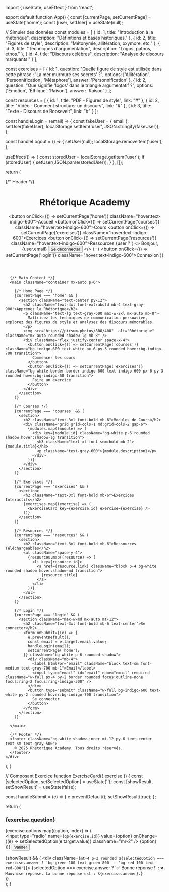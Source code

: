 
import { useState, useEffect } from 'react';

export default function App() {
  const [currentPage, setCurrentPage] = useState('home');
  const [user, setUser] = useState(null);

  // Simuler des données
  const modules = [
    { id: 1, title: "Introduction à la rhétorique", description: "Définitions et bases historiques." },
    { id: 2, title: "Figures de style", description: "Métonymie, allitération, oxymore, etc." },
    { id: 3, title: "Techniques d'argumentation", description: "Logos, pathos, ethos." },
    { id: 4, title: "Discours célèbres", description: "Analyse de discours marquants." }
  ];

  const exercises = [
    { id: 1, question: "Quelle figure de style est utilisée dans cette phrase : 'La mer murmure ses secrets' ?", options: ['Allitération', 'Personnification', 'Métaphore'], answer: 'Personnification' },
    { id: 2, question: "Que signifie 'logos' dans le triangle argumentatif ?", options: ['Émotion', 'Éthique', 'Raison'], answer: 'Raison' }
  ];

  const resources = [
    { id: 1, title: "PDF - Figures de style", link: "#" },
    { id: 2, title: "Vidéo - Comment structurer un discours", link: "#" },
    { id: 3, title: "Texte - Discours de Roosevelt", link: "#" }
  ];

  const handleLogin = (email) => {
    const fakeUser = { email };
    setUser(fakeUser);
    localStorage.setItem('user', JSON.stringify(fakeUser));
  };

  const handleLogout = () => {
    setUser(null);
    localStorage.removeItem('user');
  };

  useEffect(() => {
    const storedUser = localStorage.getItem('user');
    if (storedUser) {
      setUser(JSON.parse(storedUser));
    }
  }, []);

  return (
    <div className="min-h-screen bg-gray-50 text-gray-800">
      {/* Header */}
      <header className="bg-white shadow-md p-4 flex justify-between items-center sticky top-0 z-10">
        <h1 className="text-2xl font-bold text-indigo-600">Rhétorique Academy</h1>
        <nav className="space-x-4">
          <button onClick={() => setCurrentPage('home')} className="hover:text-indigo-600">Accueil</button>
          <button onClick={() => setCurrentPage('courses')} className="hover:text-indigo-600">Cours</button>
          <button onClick={() => setCurrentPage('exercises')} className="hover:text-indigo-600">Exercices</button>
          <button onClick={() => setCurrentPage('resources')} className="hover:text-indigo-600">Ressources</button>
          {user ? (
            <>
              <span className="text-sm text-gray-500">Bonjour, {user.email}</span>
              <button onClick={handleLogout} className="text-sm hover:text-red-500">Se déconnecter</button>
            </>
          ) : (
            <button onClick={() => setCurrentPage('login')} className="hover:text-indigo-600">Connexion</button>
          )}
        </nav>
      </header>

      {/* Main Content */}
      <main className="container mx-auto p-6">

        {/* Home Page */}
        {currentPage === 'home' && (
          <section className="text-center py-12">
            <h2 className="text-4xl font-extrabold mb-4 text-gray-900">Apprenez la Rhétorique</h2>
            <p className="text-lg text-gray-600 max-w-2xl mx-auto mb-8">
              Maîtrisez les techniques de communication persuasive, explorez des figures de style et analysez des discours mémorables.
            </p>
            <img src="https://picsum.photos/800/400"  alt="Rhétorique" className="mx-auto rounded shadow-lg mb-8" />
            <div className="flex justify-center space-x-4">
              <button onClick={() => setCurrentPage('courses')} className="bg-indigo-600 text-white px-6 py-3 rounded hover:bg-indigo-700 transition">
                Commencer les cours
              </button>
              <button onClick={() => setCurrentPage('exercises')} className="bg-white border border-indigo-600 text-indigo-600 px-6 py-3 rounded hover:bg-indigo-50 transition">
                Faire un exercice
              </button>
            </div>
          </section>
        )}

        {/* Courses */}
        {currentPage === 'courses' && (
          <section>
            <h2 className="text-3xl font-bold mb-6">Modules de Cours</h2>
            <div className="grid grid-cols-1 md:grid-cols-2 gap-6">
              {modules.map((module) => (
                <div key={module.id} className="bg-white p-6 rounded shadow hover:shadow-lg transition">
                  <h3 className="text-xl font-semibold mb-2">{module.title}</h3>
                  <p className="text-gray-600">{module.description}</p>
                </div>
              ))}
            </div>
          </section>
        )}

        {/* Exercises */}
        {currentPage === 'exercises' && (
          <section>
            <h2 className="text-3xl font-bold mb-6">Exercices Interactifs</h2>
            {exercises.map((exercise) => (
              <ExerciseCard key={exercise.id} exercise={exercise} />
            ))}
          </section>
        )}

        {/* Resources */}
        {currentPage === 'resources' && (
          <section>
            <h2 className="text-3xl font-bold mb-6">Ressources Téléchargeables</h2>
            <ul className="space-y-4">
              {resources.map((resource) => (
                <li key={resource.id}>
                  <a href={resource.link} className="block p-4 bg-white rounded shadow hover:shadow-md transition">
                    {resource.title}
                  </a>
                </li>
              ))}
            </ul>
          </section>
        )}

        {/* Login */}
        {currentPage === 'login' && (
          <section className="max-w-md mx-auto mt-12">
            <h2 className="text-3xl font-bold mb-6 text-center">Se connecter</h2>
            <form onSubmit={(e) => {
              e.preventDefault();
              const email = e.target.email.value;
              handleLogin(email);
              setCurrentPage('home');
            }} className="bg-white p-6 rounded shadow">
              <div className="mb-4">
                <label htmlFor="email" className="block text-sm font-medium text-gray-700 mb-1">Email</label>
                <input type="email" id="email" name="email" required className="w-full px-4 py-2 border rounded focus:outline-none focus:ring-2 focus:ring-indigo-300" />
              </div>
              <button type="submit" className="w-full bg-indigo-600 text-white py-2 rounded hover:bg-indigo-700 transition">
                Se connecter
              </button>
            </form>
          </section>
        )}

      </main>

      {/* Footer */}
      <footer className="bg-white shadow-inner mt-12 py-6 text-center text-sm text-gray-500">
        © 2025 Rhétorique Academy. Tous droits réservés.
      </footer>
    </div>
  );
}

// Composant Exercice
function ExerciseCard({ exercise }) {
  const [selectedOption, setSelectedOption] = useState('');
  const [showResult, setShowResult] = useState(false);

  const handleSubmit = (e) => {
    e.preventDefault();
    setShowResult(true);
  };

  return (
    <div className="bg-white p-6 rounded shadow mb-6">
      <h3 className="font-semibold text-lg mb-4">{exercise.question}</h3>
      <form onSubmit={handleSubmit}>
        {exercise.options.map((option, index) => (
          <div key={index} className="mb-2">
            <label className="inline-flex items-center">
              <input
                type="radio"
                name={`q${exercise.id}`}
                value={option}
                onChange={(e) => setSelectedOption(e.target.value)}
                className="mr-2"
              />
              <span>{option}</span>
            </label>
          </div>
        ))}
        <button type="submit" className="mt-4 bg-indigo-600 text-white px-4 py-2 rounded hover:bg-indigo-700 transition">
          Valider
        </button>
      </form>
      {showResult && (
        <div className={`mt-4 p-3 rounded ${selectedOption === exercise.answer ? 'bg-green-100 text-green-800' : 'bg-red-100 text-red-800'}`}>
          {selectedOption === exercise.answer ? '✅ Bonne réponse !' : `❌ Mauvaise réponse. La bonne réponse est : ${exercise.answer}.`}
        </div>
      )}
    </div>
  );
}
